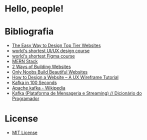 # Hello, people!

# Bibliografia 
<ul>
<li><a href="https://www.youtube.com/watch?v=qyomWr_C_jA&t=612s">The Easy Way to Design Top Tier Websites</a><br></li>
<li><a href="https://www.youtube.com/watch?v=wIuVvCuiJhU">world's shortest UI/UX design course</a><br></li>
<li><a href="https://www.youtube.com/watch?v=1pW_sk-2y40&list=WL&index=1">world's shortest Figma course</a><br></li>
<li><a href="https://www.geeksforgeeks.org/mern-stack/">MERN Stack</a><br></li>
<li><a href="https://www.youtube.com/watch?v=Kkjpvfwhv-c">2 Ways of Building Websites</a><br></li>
<li><a href="https://www.youtube.com/watch?v=NJGLR5gl6m4">Only Noobs Build Beautiful Websites</a><br></li>
<li><a href="https://www.youtube.com/watch?v=pN92rnO_n5U">How to Design a Website – A UX Wireframe Tutorial</a><br></li>
<li><a href="https://youtu.be/uvb00oaa3k8?si=1vuIDlojIRP9fHa_">Kafka in 100 Seconds</a><br></li>
<li><a href="https://en.wikipedia.org/wiki/Apache_Kafka">Apache kafka - Wikipedia</a><br></li>
<li><a href="https://youtu.be/qOqXz5Qv_-8?si=FWcHzF2etbtuMZ7U">Kafka (Plataforma de Mensageria e Streaming) // Dicionário do Programador</a><br></li> 
</ul>

# License

<ul>
  <li><a href="/LICENSE">MIT License</a></li>
</ul>
